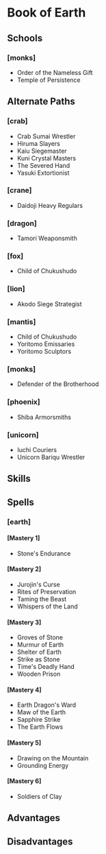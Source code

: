 
Book of Earth
=============

Schools
-------
### [monks]
* Order of the Nameless Gift
* Temple of Persistence

Alternate Paths
---------------
### [crab]
* Crab Sumai Wrestler
* Hiruma Slayers
* Kaiu Siegemaster
* Kuni Crystal Masters
* The Severed Hand
* Yasuki Extortionist
### [crane]
* Daidoji Heavy Regulars
### [dragon]
* Tamori Weaponsmith
### [fox]
* Child of Chukushudo
### [lion]
* Akodo Siege Strategist
### [mantis]
* Child of Chukushudo
* Yoritomo Emissaries
* Yoritomo Sculptors
### [monks]
* Defender of the Brotherhood
### [phoenix]
* Shiba Armorsmiths
### [unicorn]
* Iuchi Couriers
* Unicorn Bariqu Wrestler

Skills
------

Spells
------
### [earth]
#### [Mastery 1]
* Stone's Endurance
#### [Mastery 2]
* Jurojin's Curse
* Rites of Preservation
* Taming the Beast
* Whispers of the Land
#### [Mastery 3]
* Groves of Stone
* Murmur of Earth
* Shelter of Earth
* Strike as Stone
* Time's Deadly Hand
* Wooden Prison
#### [Mastery 4]
* Earth Dragon's Ward
* Maw of the Earth
* Sapphire Strike
* The Earth Flows
#### [Mastery 5]
* Drawing on the Mountain
* Grounding Energy
#### [Mastery 6]
* Soldiers of Clay

Advantages
----------

Disadvantages
-------------

